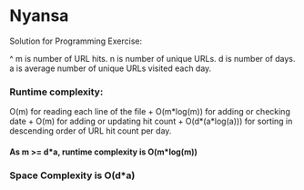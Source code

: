 # Nyansa

Solution for Programming Exercise:

^ m is number of URL hits.
n is number of unique URLs.
d is number of days.
a is average number of unique URLs visited each day.

### Runtime complexity:
O(m) for reading each line of the file + O(m\*log(m)) for adding or checking date + O(m) for adding or updating hit count + O(d\*(a\*log(a))) for sorting in descending order of URL hit count per day.
#### As m >= d\*a, runtime complexity is O(m\*log(m))

### Space Complexity is O(d\*a) 



